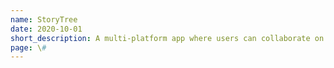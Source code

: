 ```yaml
---
name: StoryTree
date: 2020-10-01
short_description: A multi-platform app where users can collaborate on stories.
page: \#
---
```


